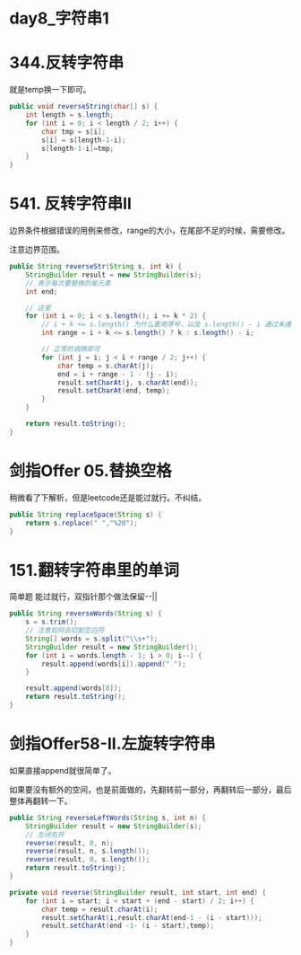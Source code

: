 # day8_字符串1

# 344.反转字符串

就是temp换一下即可。

```java
public void reverseString(char[] s) {
    int length = s.length;
    for (int i = 0; i < length / 2; i++) {
        char tmp = s[i];
        s[i] = s[length-1-i];
        s[length-1-i]=tmp;
    }
}
```



# 541. 反转字符串II

边界条件根据错误的用例来修改，range的大小，在尾部不足的时候，需要修改。

注意边界范围。

```java
public String reverseStr(String s, int k) {
    StringBuilder result = new StringBuilder(s);
    // 表示每次要替换的尾元素
    int end;

    // 这里
    for (int i = 0; i < s.length(); i += k * 2) {
        // i + k <= s.length() 为什么要用等号，以及 s.length() - i 通过未通过的用例来修改
        int range = i + k <= s.length() ? k : s.length() - i;

        // 正常的调换即可
        for (int j = i; j < i + range / 2; j++) {
            char temp = s.charAt(j);
            end = i + range - 1 - (j - i);
            result.setCharAt(j, s.charAt(end));
            result.setCharAt(end, temp);
        }
    }

    return result.toString();
}
```

# 剑指Offer 05.替换空格

稍微看了下解析，但是leetcode还是能过就行。不纠结。

```java
public String replaceSpace(String s) {
    return s.replace(" ","%20");
}
```

# 151.翻转字符串里的单词

简单题 能过就行，双指针那个做法保留--||

```java
public String reverseWords(String s) {
    s = s.trim();
    // 注意如何去切割空白符
    String[] words = s.split("\\s+");
    StringBuilder result = new StringBuilder();
    for (int i = words.length - 1; i > 0; i--) {
        result.append(words[i]).append(" ");
    }

    result.append(words[0]);
    return result.toString();
}
```

# 剑指Offer58-II.左旋转字符串

如果直接append就很简单了。

如果要没有额外的空间，也是前面做的，先翻转前一部分，再翻转后一部分，最后整体再翻转一下。

```java
public String reverseLeftWords(String s, int n) {
    StringBuilder result = new StringBuilder(s);
    // 左闭右开
    reverse(result, 0, n);
    reverse(result, n, s.length());
    reverse(result, 0, s.length());
    return result.toString();
}

private void reverse(StringBuilder result, int start, int end) {
    for (int i = start; i < start + (end - start) / 2; i++) {
        char temp = result.charAt(i);
        result.setCharAt(i,result.charAt(end-1 - (i - start)));
        result.setCharAt(end -1- (i - start),temp);
    }
}
```

